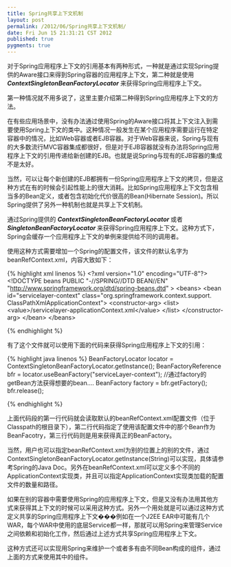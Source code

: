 ```yaml
---
title: Spring共享上下文机制
layout: post
permalink: /2012/06/Spring共享上下文机制/
date: Fri Jun 15 21:31:21 CST 2012
published: true
pygments: true
---
```


对于Spring应用程序上下文的引用基本有两种形式，一种就是通过实现Spring提供的Aware接口来得到Spring容器的应用程序上下文，第二种就是使用
<em>
<strong>
ContextSingletonBeanFactoryLocator
</strong>
</em>
来获得Spring应用程序上下文。

第一种情况就不用多说了，这里主要介绍第二种得到Spring应用程序上下文的方法。

在有些应用场景中，没有办法通过使用Spring的Aware接口将其上下文注入到需要使用Spring上下文的类中。这种情况一般发生在某个应用程序需要运行在特定容器中的情况，比如Web容器或者EJB容器。对于Web容器来说，Spring与现有的大多数流行MVC容器集成都很好，但是对于EJB容器就没有办法将Spring应用程序上下文的引用传递给新创建的EJB。也就是说Spring与现有的EJB容器的集成不是太好。

当然，可以让每个新创建的EJB都拥有一份Spring应用程序上下文的拷贝，但是这种方式在有的时候会引起性能上的很大消耗。比如Spring应用程序上下文包含相当多的Bean定义，或者包含初始化代价很高的Bean(Hibernate Session)。所以Spring提供了另外一种机制也就是共享上下文机制。

通过Spring提供的
<em>
<strong>
ContextSingletonBeanFactoryLocator
</strong>
</em>
或者
<em>
<strong>
SingletonBeanFactoryLocator
</strong>
</em>
来获得Spring应用程序上下文。这种方式下，Spring会缓存一个应用程序上下文的单例来提供给不同的调用者。

使用这种方式需要增加一个Spring的配置文件，该文件的默认名字为beanRefContext.xml，内容大致如下：

{% highlight xml linenos %}
	&lt;?xml version="1.0" encoding="UTF-8"?&gt;
	&lt;!DOCTYPE beans PUBLIC "-//SPRING//DTD BEAN//EN" "http://www.springframework.org/dtd/spring-beans.dtd" &gt;
	&lt;beans&gt;
	   &lt;bean id="servicelayer-context" 
	         class="org.springframework.context.support.
	                ClassPathXmlApplicationContext"&gt;
	       &lt;constructor-arg&gt;
	            &lt;list&gt;
	                &lt;value&gt;/servicelayer-applicationContext.xml&lt;/value&gt;
	            &lt;/list&gt;
	       &lt;/constructor-arg&gt;
	   &lt;/bean&gt;
	&lt;/beans&gt;

{% endhighlight %}


有了这个文件就可以使用下面的代码来获得Spring应用程序上下文的引用：

{% highlight java linenos %}
	BeanFactoryLocator locator = ContextSingletonBeanFactoryLocator.getInstance();
	BeanFactoryReference bfr = locator.useBeanFactory("serviceLayer-context");
	//通过factory的getBean方法获得想要的bean....
	BeanFactory factory = bfr.getFactory();
	bfr.release();

{% endhighlight %}


上面代码段的第一行代码就会读取默认的beanRefContext.xml配置文件（位于Classpath的根目录下），第二行代码指定了使用该配置文件中的那个Bean作为BeanFacotry，第三行代码则是用来获得真正的BeanFactory。

当然，用户也可以指定beanRefContext.xml为别的位置上的别的文件，通过ContextSingletonBeanFactoryLocator.getInstance(String)可以实现，具体请参考Spring的Java Doc。另外在beanRefContext.xml可以定义多个不同的ApplicationContext实现类，并且可以指定ApplicationContext实现类加载的配置文件的数量和路径。

如果在别的容器中需要使用Spring的应用程序上下文，但是又没有办法用其他方式来获得其上下文的时候可以采用这种方式。另外一个用处就是可以通过这种方式定义共享的Spring应用程序上下文���例如在一个J2EE EAR中可能有几个WAR，每个WAR中使用的底层Service都一样，那就可以用Spring来管理Service之间依赖和初始化工作，然后通过上述方式共享Spring应用程序上下文。

这种方式还可以实现用Spring来维护一个或者多有由不同Bean构成的组件，通过上面的方式来使用其中的组件。
